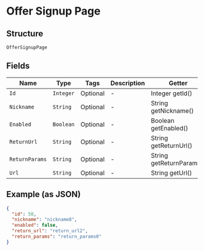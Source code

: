 
# Offer Signup Page

## Structure

`OfferSignupPage`

## Fields

| Name | Type | Tags | Description | Getter | Setter |
|  --- | --- | --- | --- | --- | --- |
| `Id` | `Integer` | Optional | - | Integer getId() | setId(Integer id) |
| `Nickname` | `String` | Optional | - | String getNickname() | setNickname(String nickname) |
| `Enabled` | `Boolean` | Optional | - | Boolean getEnabled() | setEnabled(Boolean enabled) |
| `ReturnUrl` | `String` | Optional | - | String getReturnUrl() | setReturnUrl(String returnUrl) |
| `ReturnParams` | `String` | Optional | - | String getReturnParams() | setReturnParams(String returnParams) |
| `Url` | `String` | Optional | - | String getUrl() | setUrl(String url) |

## Example (as JSON)

```json
{
  "id": 50,
  "nickname": "nickname8",
  "enabled": false,
  "return_url": "return_url2",
  "return_params": "return_params0"
}
```

